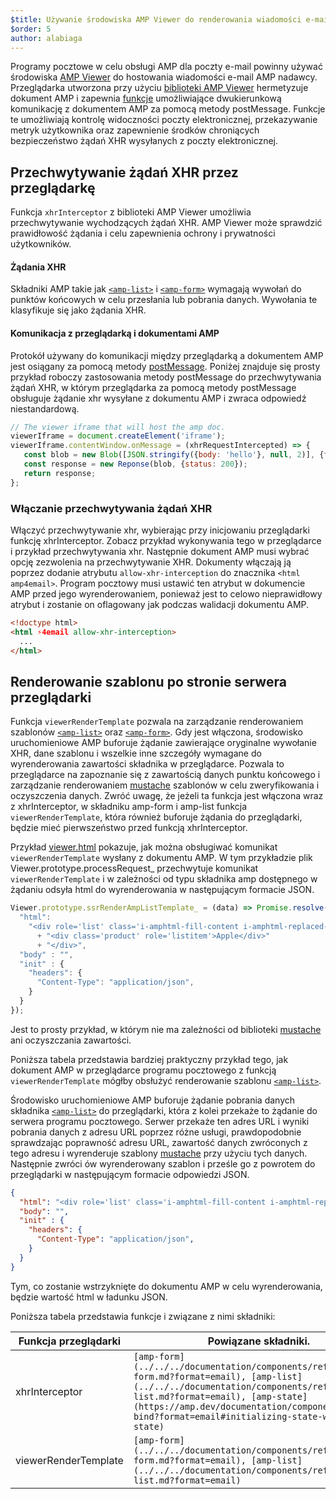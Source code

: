 ```yaml
---
$title: Używanie środowiska AMP Viewer do renderowania wiadomości e-mail
$order: 5
author: alabiaga
---
```


Programy pocztowe w celu obsługi AMP dla poczty e-mail powinny używać środowiska [AMP Viewer](https://github.com/ampproject/amphtml/blob/master/extensions/amp-viewer-integration/integrating-viewer-with-amp-doc-guide.md) do hostowania wiadomości e-mail AMP nadawcy. Przeglądarka utworzona przy użyciu [biblioteki AMP Viewer](https://github.com/ampproject/amphtml/tree/master/extensions/amp-viewer-integration) hermetyzuje dokument AMP i zapewnia [funkcje](https://github.com/ampproject/amphtml/blob/master/extensions/amp-viewer-integration/CAPABILITIES.md) umożliwiające dwukierunkową komunikację z dokumentem AMP za pomocą metody postMessage. Funkcje te umożliwiają kontrolę widoczności poczty elektronicznej, przekazywanie metryk użytkownika oraz zapewnienie środków chroniących bezpieczeństwo żądań XHR wysyłanych z poczty elektronicznej.

## Przechwytywanie żądań XHR przez przeglądarkę

Funkcja `xhrInterceptor` z biblioteki AMP Viewer umożliwia przechwytywanie wychodzących żądań XHR. AMP Viewer może sprawdzić prawidłowość żądania i celu zapewnienia ochrony i prywatności użytkowników.

#### Żądania XHR

Składniki AMP takie jak [`<amp-list>`](../../../documentation/components/reference/amp-list.md?format=email) i [`<amp-form>`](../../../documentation/components/reference/amp-form.md?format=email) wymagają wywołań do punktów końcowych w celu przesłania lub pobrania danych. Wywołania te klasyfikuje się jako żądania XHR.

#### Komunikacja z przeglądarką i dokumentami AMP

Protokół używany do komunikacji między przeglądarką a dokumentem AMP jest osiągany za pomocą metody [postMessage](https://developer.mozilla.org/en-US/docs/Web/API/Window/postMessage). Poniżej znajduje się prosty przykład roboczy zastosowania metody postMessage do przechwytywania żądań XHR, w którym przeglądarka za pomocą metody postMessage obsługuje żądanie xhr wysyłane z dokumentu AMP i zwraca odpowiedź niestandardową.

```js
// The viewer iframe that will host the amp doc.
viewerIframe = document.createElement('iframe');
viewerIframe.contentWindow.onMessage = (xhrRequestIntercepted) => {
   const blob = new Blob([JSON.stringify({body: 'hello'}, null, 2)], {type: 'application/json'});
   const response = new Reponse(blob, {status: 200});
   return response;
};
```

### Włączanie przechwytywania żądań XHR

Włączyć przechwytywanie xhr, wybierając przy inicjowaniu przeglądarki funkcję xhrInterceptor. Zobacz przykład wykonywania tego w przeglądarce i przykład przechwytywania xhr. Następnie dokument AMP musi wybrać opcję zezwolenia na przechwytywanie XHR. Dokumenty włączają ją poprzez dodanie atrybutu `allow-xhr-interception` do znacznika `<html amp4email>`. Program pocztowy musi ustawić ten atrybut w dokumencie AMP przed jego wyrenderowaniem, ponieważ jest to celowo nieprawidłowy atrybut i zostanie on oflagowany jak podczas walidacji dokumentu AMP.

```html
<!doctype html>
<html ⚡4email allow-xhr-interception>
  ...
</html>
```

## Renderowanie szablonu po stronie serwera przeglądarki

Funkcja `viewerRenderTemplate` pozwala na zarządzanie renderowaniem szablonów [`<amp-list>`](../../../documentation/components/reference/amp-list.md?format=email) oraz [`<amp-form>`](../../../documentation/components/reference/amp-form.md?format=email). Gdy jest włączona, środowisko uruchomieniowe AMP buforuje żądanie zawierające oryginalne wywołanie XHR, dane szablonu i wszelkie inne szczegóły wymagane do wyrenderowania zawartości składnika w przeglądarce.  Pozwala to przeglądarce na zapoznanie się z zawartością danych punktu końcowego i zarządzanie renderowaniem [mustache](https://mustache.github.io/) szablonów w celu zweryfikowania i oczyszczenia danych. Zwróć uwagę, że jeżeli ta funkcja jest włączona wraz z xhrInterceptor, w składniku amp-form i amp-list funkcja `viewerRenderTemplate`, która również buforuje żądania do przeglądarki, będzie mieć pierwszeństwo przed funkcją xhrInterceptor.

Przykład [viewer.html](https://github.com/ampproject/amphtml/blob/master/examples/viewer.html) pokazuje, jak można obsługiwać komunikat `viewerRenderTemplate` wysłany z dokumentu AMP. W tym przykładzie plik Viewer.prototype.processRequest_ przechwytuje komunikat `viewerRenderTemplate` i w zależności od typu składnika amp dostępnego w żądaniu odsyła html do wyrenderowania w następującym formacie JSON.

```js
Viewer.prototype.ssrRenderAmpListTemplate_ = (data) => Promise.resolve({
  "html":
    "<div role='list' class='i-amphtml-fill-content i-amphtml-replaced-content'>"
      + "<div class='product' role='listitem'>Apple</div>"
      + "</div>",
  "body" : "",
  "init" : {
    "headers": {
      "Content-Type": "application/json",
    }
  }
});
```

Jest to prosty przykład, w którym nie ma zależności od biblioteki [mustache](https://mustache.github.io/) ani oczyszczania zawartości.

Poniższa tabela przedstawia bardziej praktyczny przykład tego, jak dokument AMP w przeglądarce programu pocztowego z funkcją `viewerRenderTemplate` mógłby obsłużyć renderowanie szablonu [`<amp-list>`](../../../documentation/components/reference/amp-list.md?format=email).

<amp-img alt="Viewer render template diagram" layout="responsive" width="372" height="279" src="/static/img/docs/viewer_render_template_diagram.png">
</amp-img>

Środowisko uruchomieniowe AMP buforuje żądanie pobrania danych składnika [`<amp-list>`](../../../documentation/components/reference/amp-list.md?format=email) do przeglądarki, która z kolei przekaże to żądanie do serwera programu pocztowego. Serwer przekaże ten adres URL i wyniki pobrania danych z adresu URL poprzez różne usługi, prawdopodobnie sprawdzając poprawność adresu URL, zawartość danych zwróconych z tego adresu i wyrenderuje szablony [mustache](https://mustache.github.io/) przy użyciu tych danych. Następnie zwróci ów wyrenderowany szablon i prześle go z powrotem do przeglądarki w następującym formacie odpowiedzi JSON.

```json
{
  "html": "<div role='list' class='i-amphtml-fill-content i-amphtml-replaced-content'> <div class='product' role='listitem'>List item 1</div> <div class='product' role='listitem'>List item 2</div> </div>",
  "body": "",
  "init" : {
    "headers": {
      "Content-Type": "application/json",
    }
  }
}
```

Tym, co zostanie wstrzyknięte do dokumentu AMP w celu wyrenderowania, będzie wartość html w ładunku JSON.

Poniższa tabela przedstawia funkcje i związane z nimi składniki:

<table>
  <thead>
    <tr>
      <th width="30%">Funkcja przeglądarki</th>
      <th>Powiązane składniki.</th>
    </tr>
  </thead>
  <tbody>
    <tr>
      <td>xhrInterceptor</td>
      <td><code>[amp-form](../../../documentation/components/reference/amp-form.md?format=email), [amp-list](../../../documentation/components/reference/amp-list.md?format=email), [amp-state](https://amp.dev/documentation/components/amp-bind?format=email#initializing-state-with-amp-state)</code></td>
    </tr>
     <tr>
       <td>viewerRenderTemplate</td>
       <td><code>[amp-form](../../../documentation/components/reference/amp-form.md?format=email), [amp-list](../../../documentation/components/reference/amp-list.md?format=email)</code></td>
    </tr>
  </tbody>
</table>
